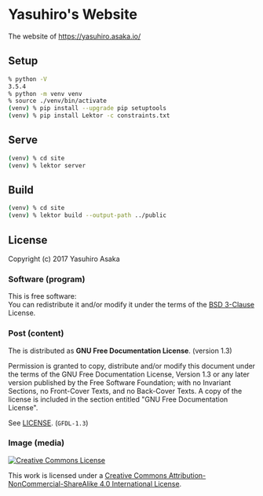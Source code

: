 # Yasuhiro's Website

The website of https://yasuhiro.asaka.io/


## Setup

```zsh
% python -V
3.5.4
% python -m venv venv
% source ./venv/bin/activate
(venv) % pip install --upgrade pip setuptools
(venv) % pip install Lektor -c constraints.txt
```

## Serve

```zsh
(venv) % cd site
(venv) % lektor server
```


## Build

```zsh
(venv) % cd site
(venv) % lektor build --output-path ../public
```


## License

Copyright (c) 2017 Yasuhiro Asaka

### Software (program)

This is free software:  
You can redistribute it and/or modify it under the terms of
the [BSD 3-Clause](
https://opensource.org/licenses/BSD-3-Clause) License.

### Post (content)

The is distributed as **GNU Free Documentation
License**. (version 1.3)

Permission is granted to copy, distribute and/or modify this document
under the terms of the GNU Free Documentation License, Version 1.3
or any later version published by the Free Software Foundation;
with no Invariant Sections, no Front-Cover Texts, and no Back-Cover Texts.
A copy of the license is included in the section entitled "GNU
Free Documentation License".

See [LICENSE](LICENSE). (`GFDL-1.3`)

### Image (media)

[![Creative Commons License](
https://i.creativecommons.org/l/by-nc-sa/4.0/88x31.png)](
http://creativecommons.org/licenses/by-nc-sa/4.0/)

This work is licensed under a [
Creative Commons Attribution-NonCommercial-ShareAlike 4.0 International
License](https://creativecommons.org/licenses/by-nc-sa/4.0/).
